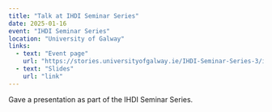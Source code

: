 ```yaml
---
title: "Talk at IHDI Seminar Series"
date: 2025-01-16
event: "IHDI Seminar Series"
location: "University of Galway"
links:
  - text: "Event page"
    url: "https://stories.universityofgalway.ie/IHDI-Seminar-Series-3/index.html"
  - text: "Slides"
    url: "link"
---
```

Gave a presentation as part of the IHDI Seminar Series.
